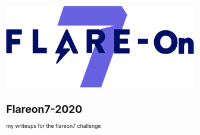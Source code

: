 ![alt text](https://github.com/aleeamini/Flareon7-2020/blob/main/FLARE-On%207.png)  
# Flareon7-2020

my writeups for the flareon7 challenge 
